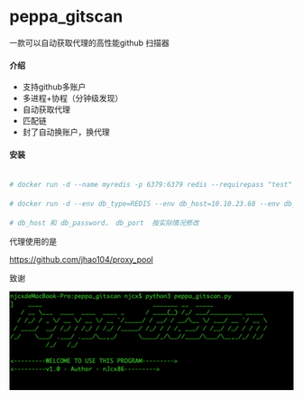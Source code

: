 # peppa_gitscan
一款可以自动获取代理的高性能github 扫描器


#### 介绍

- 支持github多账户
- 多进程+协程（分钟级发现）
- 自动获取代理
- 匹配链
- 封了自动换账户，换代理

#### 安装

```bash 

# docker run -d --name myredis -p 6379:6379 redis --requirepass "test" 

# docker run -d --env db_type=REDIS --env db_host=10.10.23.68 --env db_port=6379 --env db_password=test -p 127.0.0.1:5010:5010 jhao104/proxy_pool 

# db_host 和 db_password， db_port  按实际情况修改

```

代理使用的是 

https://github.com/jhao104/proxy_pool

致谢



![我是一个图片](https://raw.githubusercontent.com/njcx/peppa_gitscan/master/doc/images/1574238292100.jpg)

